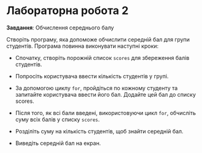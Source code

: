 # Лабораторна робота 2 

__Завдання__: Обчислення середнього балу

Створіть програму, яка допоможе обчислити середній бал для групи студентів. Програма повинна виконувати наступні кроки:

- Спочатку, створіть порожній список `scores` для збереження балів студентів.

- Попросіть користувача ввести кількість студентів у групі.

- За допомогою циклу `for`, пройдіться по кожному студенту та запитайте користувача ввести його бал. Додайте цей бал до списку scores.

- Після того, як всі бали введені, використовуючи цикл `for`, обчисліть суму всіх балів у списку `scores`.

- Розділіть суму на кількість студентів, щоб знайти середній бал.

- Виведіть середній бал на екран.